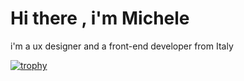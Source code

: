# Hi there , i'm Michele

i'm a ux designer and a front-end developer from Italy

[![trophy](https://github-profile-trophy.vercel.app/?username=NoNameNoShame)](https://github.com/ryo-ma/github-profile-trophy)
